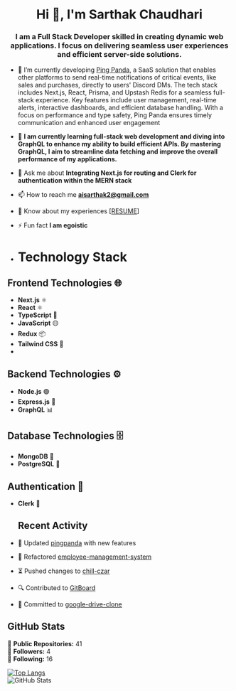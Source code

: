 <h1 align="center">Hi 👋, I'm Sarthak Chaudhari</h1>
<h3 align="center">I am a Full Stack Developer skilled in creating dynamic web applications. I focus on delivering seamless user experiences and efficient server-side solutions.

</h3>

- 🔭 I’m currently  developing [Ping Panda](https://github.com/chill-czar/pingpanda), a SaaS solution that enables other platforms to send real-time notifications of critical events, like sales and purchases, directly to users' Discord DMs. The tech stack includes Next.js, React, Prisma, and Upstash Redis for a seamless full-stack experience. Key features include user management, real-time alerts, interactive dashboards, and efficient database handling. With a focus on performance and type safety, Ping Panda ensures timely communication and enhanced user engagement

- 🌱  **I am currently learning full-stack web development and diving into GraphQL to enhance my ability to build efficient APIs. By mastering GraphQL, I aim to streamline data fetching and improve the overall performance of my applications.**

- 💬 Ask me about **Integrating Next.js for routing and Clerk for authentication within the MERN stack**

- 📫 How to reach me **aisarthak2@gmail.com**

- 📄 Know about my experiences [[RESUME](https://docs.google.com/document/d/1b13eRe799Kx1FjV_m4-RIS_v8ub9XXutojPEx_zHFHg/edit?usp=sharing)]

- ⚡ Fun fact **I am egoistic**
- # Technology Stack
  
## Frontend Technologies 🌐
- **Next.js** ⚛️
- **React** ⚛️
- **TypeScript** 🔷
- **JavaScript** 🟡
- **Redux** 📦
- **Tailwind CSS** 🌊
- 

## Backend Technologies ⚙️
- **Node.js** 🟢
- **Express.js** 🚀
- **GraphQL** 📊

## Database Technologies 🗄️
- **MongoDB** 🍃
- **PostgreSQL** 🐘

## Authentication 🔐
- **Clerk** 👤

  ## Recent Activity

- 📝 Updated [pingpanda](https://github.com/chill-czar/pingpanda) with new features
- 🔄 Refactored [employee-management-system](https://github.com/chill-czar/employee-management-system)
- ⏳ Pushed changes to [chill-czar](https://github.com/chill-czar/chill-czar)
- 🔍 Contributed to [GitBoard](https://github.com/chill-czar/GitBoard)
- 📃 Committed to [google-drive-clone](https://github.com/chill-czar/google-drive-clone)

## GitHub Stats
🔹 **Public Repositories:** 41  
🔹 **Followers:** 4  
🔹 **Following:** 16  

[![Top Langs](https://github-readme-stats.vercel.app/api/top-langs/?username=chill-czar&layout=compact&theme=dark)](https://github.com/anuraghazra/github-readme-stats)          
![GitHub Stats](https://github-readme-stats.vercel.app/api?username=chill-czar&show_icons=true&theme=radical) 
